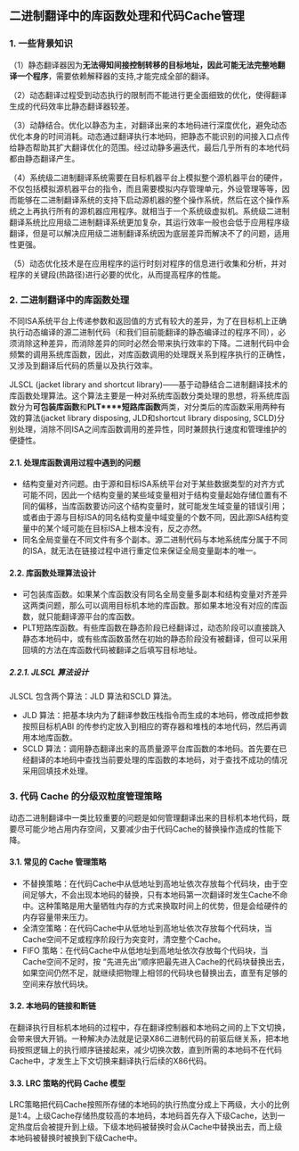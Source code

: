 ## 二进制翻译中的库函数处理和代码Cache管理

### 1. 一些背景知识

（1）静态翻译器因为**无法得知间接控制转移的目标地址，因此可能无法完整地翻译一个程序**，需要依赖解释器的支持,才能完成全部的翻译。

（2）动态翻译过程受到动态执行的限制而不能进行更全面细致的优化，使得翻译生成的代码效率比静态翻译器较差。

（3）动静结合。优化以静态为主，对翻译出来的本地码进行深度优化，避免动态优化本身的时间消耗。动态通过翻译执行本地码，把静态不能识别的间接入口点传给静态帮助其扩大翻译优化的范围。经过动静多遍迭代，最后几乎所有的本地代码都由静态翻译产生。

（4）系统级二进制翻译系统需要在目标机器平台上模拟整个源机器平台的硬件，不仅包括模拟源机器平台的指令，而且需要模拟内存管理单元，外设管理等等，因而能够在二进制翻译系统的支持下启动源机器的整个操作系统，然后在这个操作系统之上再执行所有的源机器应用程序。就相当于一个系统级虚拟机。系统级二进制翻译系统比应用级二进制翻译系统更加复杂，其运行效率一般也会低于应用程序级翻译，但是可以解决应用级二进制翻译系统因为底层差异而解决不了的问题，适用性更强。

（5）动态优化技术是在应用程序的运行时刻对程序的信息进行收集和分析，并对程序的关键段(热路径)进行必要的优化，从而提高程序的性能。

### 2. 二进制翻译中的库函数处理

不同ISA系统平台上传递参数和返回值的方式有较大的差异，为了在目标机上正确执行动态编译的源二进制代码（和我们目前能翻译的静态编译过的程序不同），必须消除这种差异，而消除差异的同时必然会带来执行效率的下降。二进制代码中会频繁的调用系统库函数，因此，对库函数调用的处理既关系到程序执行的正确性，又涉及到翻译后代码的质量以及执行效率。

JLSCL (jacket library and shortcut library)——基于动静结合二进制翻译技术的库函数处理算法。这个算法主要是一种对系统库函数分类处理的思想，将系统库函数分为**可包装库函数**和**PLT****短路库函数**两类，对分类后的库函数采用两种有效的算法(jacket library disposing, JLD和shortcut library disposing, SCLD)分别处理，消除不同ISA之间库函数调用的差异性，同时兼顾执行速度和管理维护的便捷性。

#### 2.1. 处理库函数调用过程中遇到的问题

- 结构变量对齐问题。由于源和目标ISA系统平台对于某些数据类型的对齐方式可能不同，因此一个结构变量的某些域变量相对于结构变量起始存储位置有不同的偏移，当库函数要访问这个结构变量时，就可能发生域变量的错误引用；或者由于源与目标ISA的同名结构变量中域变量的个数不同，因此源ISA结构变量中的某个域可能在目标ISA上根本没有，反之亦然。
- 同名全局变量在不同文件有多个副本。源二进制代码与本地系统库分属于不同的ISA，就无法在链接过程中进行重定位来保证全局变量副本的唯一。

#### 2.2. 库函数处理算法设计

- 可包装库函数。如果某个库函数没有同名全局变量多副本和结构变量对齐差异这两类问题，那么可以调用目标机本地的库函数。那如果本地没有对应的库函数，就只能翻译源平台的库函数。
- PLT短路库函数。有些库函数在静态阶段已经翻译过，动态阶段可以直接跳入静态本地码中，或有些库函数虽然在初始的静态阶段没有被翻译，但可以采用回填的方法在库函数代码被翻译之后填写目标地址。

##### 2.2.1. JLSCL 算法设计

JLSCL 包含两个算法：JLD 算法和SCLD 算法。

- JLD 算法：把基本块内为了翻译参数压栈指令而生成的本地码，修改成把参数按照目标机ABI 的传参约定放入到相应的寄存器和堆栈的本地代码，然后再调用本地库函数。
- SCLD 算法：调用静态翻译出来的高质量源平台库函数的本地码。首先要在已经翻译的本地码中查找当前要处理的库函数的本地码，对于查找不成功的情况采用回填技术处理。

### 3. 代码 Cache 的分级双粒度管理策略

动态二进制翻译中一类比较重要的问题是如何管理翻译出来的目标机本地代码，既要尽可能少地占用内存空间，又要减少由于代码Cache的替换操作造成的性能下降。

#### 3.1. 常见的 Cache 管理策略

- 不替换策略：在代码Cache中从低地址到高地址依次存放每个代码块，由于空间足够大，不会出现本地码的替换，只有本地码第一次翻译时发生Cache不命中。这种策略是用大量牺牲内存的方式来换取时间上的优势，但是会给硬件的内存容量带来压力。
- 全清空策略：在代码Cache中从低地址到高地址依次存放每个代码块，当Cache空间不足或程序阶段行为突变时，清空整个Cache。
- FIFO 策略：在代码Cache中从低地址到高地址依次存放每个代码块，当Cache空间不足时，按 “先进先出”顺序把最先进入Cache的代码块替换出去，如果空间仍然不足，就继续把物理上相邻的代码块也替换出去，直至有足够的空间来存放代码块。

#### 3.2. 本地码的链接和断链

在翻译执行目标机本地码的过程中，存在翻译控制器和本地码之间的上下文切换，会带来很大开销。一种解决办法就是记录X86二进制代码的前驱后继关系，把本地码按照逻辑上的执行顺序链接起来，减少切换次数，直到所需的本地码不在代码Cache中，才发生上下文切换来翻译执行后续的X86代码。

#### 3.3. LRC 策略的代码 Cache 模型

LRC策略把代码Cache按照所存储的本地码的执行热度分成上下两级，大小的比例是1:4。上级Cache存储热度较高的本地码，本地码首先存入下级Cache，达到一定热度后会被提升到上级。下级本地码被替换时会从Cache中替换出去，而上级本地码被替换时被换到下级Cache中。